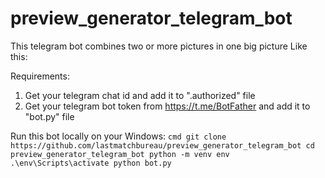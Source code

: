 # preview_generator_telegram_bot

This telegram bot combines two or more pictures in one big picture
Like this:

Requirements:
1. Get your telegram chat id and add it to ".authorized" file
2. Get your telegram bot token from https://t.me/BotFather and add it to "bot.py" file


Run this bot locally on your Windows:
`cmd
git clone https://github.com/lastmatchbureau/preview_generator_telegram_bot
cd preview_generator_telegram_bot
python -m venv env
.\env\Scripts\activate
python bot.py`

